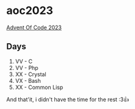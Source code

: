 # aoc2023

[Advent Of Code 2023](https://adventofcode.com/2023)

## Days

1. VV - C
2. VV - Php
3. XX - Crystal
4. VX - Bash
5. XX - Common Lisp

And that'it, i didn't have the time for the rest :3👍
